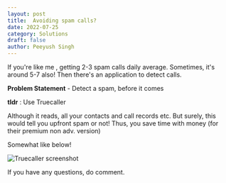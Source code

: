 ```yaml
---
layout: post
title:  Avoiding spam calls?
date: 2022-07-25
category: Solutions
draft: false
author: Peeyush Singh
---
```


If you're like me , getting 2-3 spam calls daily average. Sometimes, it's around 5-7 also! Then there's an application to detect calls.


**Problem Statement** -  Detect a spam, before it comes

**tldr** : Use Truecaller

Although it reads, all your contacts and call records etc. But surely, this would tell you upfront spam or not! Thus, you save time with money (for their premium non adv. version)

Somewhat like below! 

![Truecaller screenshot](https://1.bp.blogspot.com/-FE-rH8BP8dg/Xr9XHKKsEnI/AAAAAAAAAJA/WJdKnn6C8I8aurWh7KZqKleSdg0bjH2WgCNcBGAsYHQ/s1600/Caller%2BID%2BTrue%2BCall%2B%2526%2BCall%2BBlocker%2BShowcaller.PNG)

If you have any questions, do comment.